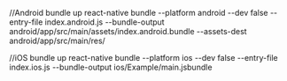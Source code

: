 //Android bundle up
react-native bundle --platform android --dev false --entry-file index.android.js --bundle-output android/app/src/main/assets/index.android.bundle --assets-dest android/app/src/main/res/

//iOS bundle up
react-native bundle --platform ios --dev false --entry-file index.ios.js --bundle-output ios/Example/main.jsbundle